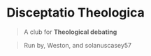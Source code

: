 # Disceptatio Theologica

> A club for <b>Theological debating</b>

> Run by, Weston, and solanuscasey57
